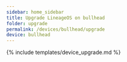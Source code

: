 ```yaml
---
sidebar: home_sidebar
title: Upgrade LineageOS on bullhead
folder: upgrade
permalink: /devices/bullhead/upgrade
device: bullhead
---
```

{% include templates/device_upgrade.md %}
